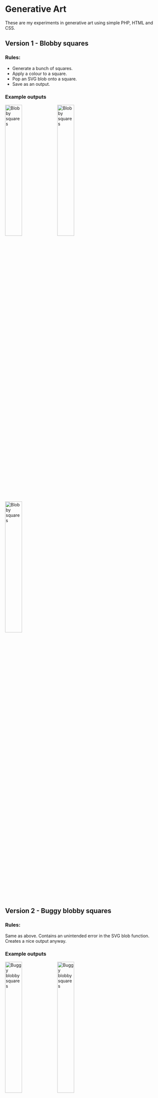 # Generative Art
These are my experiments in generative art using simple PHP, HTML and CSS. 

## Version 1 - Blobby squares

### Rules: 
* Generate a bunch of squares. 
* Apply a colour to a square. 
* Pop an SVG blob onto a square. 
* Save as an output.

### Example outputs
<img src="https://github.com/flexewebs/generativeart/blob/main/art/v1/1.png" width="33%" title="Blobby squares" /> <img src="https://github.com/flexewebs/generativeart/blob/main/art/v1/2.png" width="33%" title="Blobby squares" /> <img src="https://github.com/flexewebs/generativeart/blob/main/art/v1/3.png" width="33%" title="Blobby squares" />

## Version 2 - Buggy blobby squares 

### Rules: 
Same as above. Contains an unintended error in the SVG blob function. Creates a nice output anyway.

### Example outputs
<img src="https://github.com/flexewebs/generativeart/blob/main/art/v2/1.png" width="33%" title="Buggy blobby squares" /> <img src="https://github.com/flexewebs/generativeart/blob/main/art/v2/2.png" width="33%" title="Buggy blobby squares" /> <img src="https://github.com/flexewebs/generativeart/blob/main/art/v2/3.png" width="33%" title="Buggy blobby squares" />

## Version 3 - Buggy blobby squares with colour schemes

### Rules: 
Same as version 2, but with colour schemes 

### Example outputs
<img src="https://github.com/flexewebs/generativeart/blob/main/art/v3/1.png" width="33%" title="Buggy blobby squares" /> <img src="https://github.com/flexewebs/generativeart/blob/main/art/v3/2.png" width="33%" title="Buggy blobby squares" /> <img src="https://github.com/flexewebs/generativeart/blob/main/art/v3/3.png" width="33%" title="Buggy blobby squares" /> <img src="https://github.com/flexewebs/generativeart/blob/main/art/v3/4.png" width="33%" title="Buggy blobby squares" /> <img src="https://github.com/flexewebs/generativeart/blob/main/art/v3/5.png" width="33%" title="Buggy blobby squares" /> <img src="https://github.com/flexewebs/generativeart/blob/main/art/v3/6.png" width="33%" title="Buggy blobby squares" />

## Version 4 - Buggy single colour blobs with colour scheme squares

### Rules: 
Same as version 3, but with same colour blob.

### Example outputs
<img src="https://github.com/flexewebs/generativeart/blob/main/art/v4/1.png" width="33%" title="Buggy blobby squares" /> <img src="https://github.com/flexewebs/generativeart/blob/main/art/v4/2.png" width="33%" title="Buggy blobby squares" /> <img src="https://github.com/flexewebs/generativeart/blob/main/art/v4/3.png" width="33%" title="Buggy blobby squares" />

## Version 5 - Single colour fixed blob with colour scheme squares

### Rules: 
Same as version 4, but with same colour blob without a bug.

### Example outputs
<img src="https://github.com/flexewebs/generativeart/blob/main/art/v5/1.png" width="33%" title="Buggy blobby squares" /> <img src="https://github.com/flexewebs/generativeart/blob/main/art/v5/2.png" width="33%" title="Buggy blobby squares" /> <img src="https://github.com/flexewebs/generativeart/blob/main/art/v5/3.png" width="33%" title="Buggy blobby squares" />

## Version 6 - All elements on colours scheme with single blog shape

### Rules: 
Same as version 5, but with on colour scheme same shape blob.

### Example outputs
<img src="https://github.com/flexewebs/generativeart/blob/main/art/v6/1.png" width="33%" title="Buggy blobby squares" /> <img src="https://github.com/flexewebs/generativeart/blob/main/art/v6/2.png" width="33%" title="Buggy blobby squares" /> <img src="https://github.com/flexewebs/generativeart/blob/main/art/v6/3.png" width="33%" title="Buggy blobby squares" />

## Version 7 - Each blog different colour from square

### Rules: 
Same as version 6, but with each blob being a different colour from background.

### Example outputs
<img src="https://github.com/flexewebs/generativeart/blob/main/art/v7/1.png" width="33%" title="Different colour blog to square" /> <img src="https://github.com/flexewebs/generativeart/blob/main/art/v7/2.png" width="33%" title="Different colour blog to square" /> <img src="https://github.com/flexewebs/generativeart/blob/main/art/v7/3.png" width="33%" title="Different colour blog to square" />

## Version 8 - Changed location of the blob

### Rules: 
Same as version 7, but changed location of the blob, still in the same position on each square.

### Example outputs
<img src="https://github.com/flexewebs/generativeart/blob/main/art/v8/1.png" width="33%" title="Different colour blog to square" /> <img src="https://github.com/flexewebs/generativeart/blob/main/art/v8/2.png" width="33%" title="Different colour blog to square" /> <img src="https://github.com/flexewebs/generativeart/blob/main/art/v8/3.png" width="33%" title="Different colour blog to square" />

## Version 9 - Semi random location of the blog

### Rules: 
Same as version 8, but changing location of the blob semi randomly to create unusual patterns.

### Example outputs
<img src="https://github.com/flexewebs/generativeart/blob/main/art/v9/1.png" width="33%" title="Semi random blob placement" /> <img src="https://github.com/flexewebs/generativeart/blob/main/art/v9/2.png" width="33%" title="Semi random blob placement" /> <img src="https://github.com/flexewebs/generativeart/blob/main/art/v9/3.png" width="33%" title="Semi random blob placement" />

## Version 10 - Reduced to two colours

### Rules: 
Same as version 9, but reduced colours down to 2 only to see what the effect is like. 

### Example outputs
<img src="https://github.com/flexewebs/generativeart/blob/main/art/v10/1.png" width="33%" title="Two colours" /> <img src="https://github.com/flexewebs/generativeart/blob/main/art/v10/2.png" width="33%" title="Two colours" /> <img src="https://github.com/flexewebs/generativeart/blob/main/art/v10/3.png" width="33%" title="Two colours" />

## Version 11 - Bringing in circles

### Rules: 
Now working with two shapes for background slots. Random circle is introduced into the backgrounds.

### Example outputs
<img src="https://github.com/flexewebs/generativeart/blob/main/art/v11/1.png" width="33%" title="Two colours" /> <img src="https://github.com/flexewebs/generativeart/blob/main/art/v11/2.png" width="33%" title="Two colours" /> <img src="https://github.com/flexewebs/generativeart/blob/main/art/v11/3.png" width="33%" title="Two colours" />

## Version 12 - Oscilating circles

### Rules: 
Bringing circles in on every second step. 

### Example outputs
<img src="https://github.com/flexewebs/generativeart/blob/main/art/v12/1.png" width="33%" title="Two colours" /> <img src="https://github.com/flexewebs/generativeart/blob/main/art/v12/2.png" width="33%" title="Two colours" /> <img src="https://github.com/flexewebs/generativeart/blob/main/art/v13/3.png" width="33%" title="Two colours" />